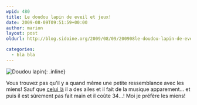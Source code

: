 ```yaml
---
wpid: 480
title: Le doudou lapin de eveil et jeux!
date: 2009-08-09T09:51:59+00:00
author: marion
layout: post
oldurl: http://blog.sidoine.org/2009/08/09/200908le-doudou-lapin-de-eveil-et-jeux/

categories:
  - bla bla
---
```


![Doudou lapin](/media/2009/doudou-lapin-eveil-et-jeux.jpg){: .inline}

Vous trouvez pas qu'il y a quand même une petite ressemblance avec les miens! Sauf que [celui là](http://www.eveiletjeux.com/Produit-145574/doudou-ange-lapin-musical.htm) il a des ailes et il fait de la musique apparement... et puis il est sûrement pas fait main et il coûte 34...! Moi je préfère les miens!
